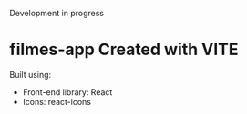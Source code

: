 Development in progress

# filmes-app Created with VITE #



Built using:

- Front-end library: React
- Icons: react-icons

